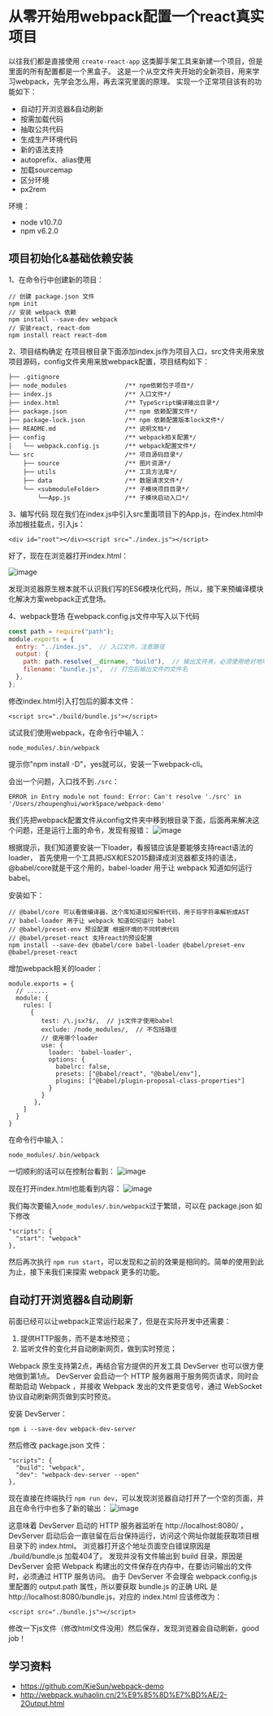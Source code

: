 # 从零开始用webpack配置一个react真实项目
以往我们都是直接使用 `create-react-app` 这类脚手架工具来新建一个项目，但是里面的所有配置都是一个黑盒子。
这是一个从空文件夹开始的全新项目，用来学习webpack，先学会怎么用，再去深究里面的原理。
实现一个正常项目该有的功能如下：
 - 自动打开浏览器&自动刷新
 - 按需加载代码
 - 抽取公共代码
 - 生成生产环境代码
 - 新的语法支持
 - autoprefix、alias使用
 - 加载sourcemap
 - 区分环境
 - px2rem

环境：
 - node v10.7.0
 - npm v6.2.0


## 项目初始化&基础依赖安装
1、在命令行中创建新的项目：
```
// 创建 package.json 文件
npm init
// 安装 webpack 依赖
npm install --save-dev webpack
// 安装react, react-dom
npm install react react-dom
```

2、项目结构确定
在项目根目录下面添加index.js作为项目入口，src文件夹用来放项目源码，config文件夹用来放webpack配置，项目结构如下：

```
├── .gitignore
├── node_modules                /** npm依赖包子项目*/
├── index.js                    /** 入口文件*/
├── index.html                  /** TypeScript编译输出目录*/
├── package.json                /** npm 依赖配置文件*/
├── package-lock.json           /** npm 依赖配置版本lock文件*/
├── README.md                   /** 说明文档*/
├── config                      /** webpack相关配置*/
│   └── webpack.config.js       /** webpack配置文件*/
└── src                         /** 项目源码目录*/
    ├── source                  /** 图片资源*/
    ├── utils                   /** 工具方法库*/
    ├── data                    /** 数据请求文件*/
    └── <submoduleFolder>       /** 子模块项目目录*/
        └──App.js               /** 子模块启动入口*/
```

3、编写代码
现在我们在index.js中引入src里面项目下的App.js，在index.html中添加根挂载点，引入js：

```
<div id="root"></div><script src="./index.js"></script>
```

好了，现在在浏览器打开index.html：

![image](https://user-images.githubusercontent.com/17584535/50421650-c4aab700-087c-11e9-8c9d-f72ac7f5e1b4.png)

发现浏览器原生根本就不认识我们写的ES6模块化代码，所以，接下来预编译模块化解决方案webpack正式登场。

4、webpack登场
在webpack.config.js文件中写入以下代码

```js
const path = require("path");
module.exports = {
  entry: "../index.js",  // 入口文件，注意路径
  output: {
    path: path.resolve(__dirname, "build"),  // 输出文件夹，必须使用绝对地址
    filename: "bundle.js",  // 打包后输出文件的文件名
  },
};
```


修改index.html引入打包后的脚本文件：
```
<script src="./build/bundle.js"></script>
```

试试我们使用webpack，在命令行中输入：
```
node_modules/.bin/webpack
```
提示你"npm install -D"，yes就可以，安装一下webpack-cli。

会出一个问题，入口找不到`./src`：
```
ERROR in Entry module not found: Error: Can't resolve './src' in '/Users/zhoupenghui/workSpace/webpack-demo'
```

我们先把webpack配置文件从config文件夹中移到根目录下面，后面再来解决这个问题，还是运行上面的命令，发现有报错：
![image](https://user-images.githubusercontent.com/17584535/50429279-60c5d400-08f8-11e9-93b8-7abd25f3ab18.png)

根据提示，我们知道要安装一下loader，看报错应该是要能够支持react语法的loader，
首先使用一个工具把JSX和ES2015翻译成浏览器都支持的语法，@babel/core就是干这个用的，babel-loader 用于让 webpack 知道如何运行 babel。

安装如下：
```
// @babel/core 可以看做编译器，这个库知道如何解析代码，用于将字符串解析成AST
// babel-loader 用于让 webpack 知道如何运行 babel
// @babel/preset-env 预设配置 根据环境的不同转换代码
// @babel/preset-react 支持react的预设配置
npm install --save-dev @babel/core babel-loader @babel/preset-env @babel/preset-react
```


增加webpack相关的loader：
```
module.exports = {
  // ......
  module: {
    rules: [
      {
         test: /\.jsx?$/,  // js文件才使用babel
         exclude: /node_modules/,  // 不包括路径
         // 使用哪个loader
         use: {
           loader: 'babel-loader',
           options: {
             babelrc: false,
             presets: ["@babel/react", "@babel/env"],
             plugins: ["@babel/plugin-proposal-class-properties"]
           }
         }
       },
    ]
  }
}
```

在命令行中输入：
```
node_modules/.bin/webpack
```

一切顺利的话可以在控制台看到：
![image](https://user-images.githubusercontent.com/17584535/50437686-caa8a280-0925-11e9-8fd6-ff170be0c1bd.png)

现在打开index.html也能看到内容：
![image](https://user-images.githubusercontent.com/17584535/50437770-26732b80-0926-11e9-9318-d070de92530f.png)


我们每次要输入`node_modules/.bin/webpack`过于繁琐，可以在 package.json 如下修改
```
"scripts": {
  "start": "webpack"
},
```                                          

然后再次执行 `npm run start`，可以发现和之前的效果是相同的。简单的使用到此为止，接下来我们来探索 webpack 更多的功能。


## 自动打开浏览器&自动刷新
前面已经可以让webpack正常运行起来了，但是在实际开发中还需要：
 1. 提供HTTP服务，而不是本地预览；
 2. 监听文件的变化并自动刷新网页，做到实时预览；
 
Webpack 原生支持第2点，再结合官方提供的开发工具 DevServer 也可以很方便地做到第1点。
DevServer 会启动一个 HTTP 服务器用于服务网页请求，同时会帮助启动 Webpack ，并接收 Webpack 发出的文件更变信号，通过 WebSocket 协议自动刷新网页做到实时预览。

安装 DevServer：
```
npm i --save-dev webpack-dev-server
```

然后修改 package.json 文件：
```
"scripts": {
  "build": "webpack",
  "dev": "webpack-dev-server --open"
},
```

现在直接在终端执行 `npm run dev`，可以发现浏览器自动打开了一个空的页面，并且在命令行中也多了新的输出：
![image](https://user-images.githubusercontent.com/17584535/50440714-617b5c00-0932-11e9-984b-7b0b06aaae6e.png)

这意味着 DevServer 启动的 HTTP 服务器监听在 http://localhost:8080/ ，DevServer 启动后会一直驻留在后台保持运行，访问这个网址你就能获取项目根目录下的 index.html。
浏览器打开这个地址页面空白错误原因是 ./build/bundle.js 加载404了。 发现并没有文件输出到 build 目录，原因是 DevServer 会把 Webpack 构建出的文件保存在内存中，在要访问输出的文件时，必须通过 HTTP 服务访问。 由于 DevServer 不会理会 webpack.config.js 里配置的 output.path 属性，所以要获取 bundle.js 的正确 URL 是 http://localhost:8080/bundle.js，对应的 index.html 应该修改为：

```
<script src="./bundle.js"></script>
```

修改一下js文件（修改html文件没用）然后保存，发现浏览器会自动刷新，good job！





## 学习资料
 - https://github.com/KieSun/webpack-demo
 - http://webpack.wuhaolin.cn/2%E9%85%8D%E7%BD%AE/2-2Output.html